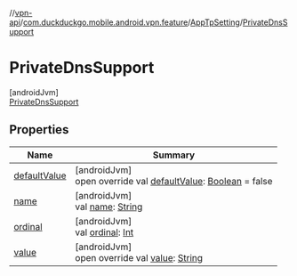 //[vpn-api](../../../../index.md)/[com.duckduckgo.mobile.android.vpn.feature](../../index.md)/[AppTpSetting](../index.md)/[PrivateDnsSupport](index.md)

# PrivateDnsSupport

[androidJvm]\
[PrivateDnsSupport](index.md)

## Properties

| Name | Summary |
|---|---|
| [defaultValue](../default-value.md) | [androidJvm]<br>open override val [defaultValue](../default-value.md): [Boolean](https://kotlinlang.org/api/latest/jvm/stdlib/kotlin/-boolean/index.html) = false |
| [name](../../../com.duckduckgo.mobile.android.vpn.state/-vpn-state-monitor/-vpn-stop-reason/-r-e-s-t-a-r-t/index.md#-372974862%2FProperties%2F165046441) | [androidJvm]<br>val [name](../../../com.duckduckgo.mobile.android.vpn.state/-vpn-state-monitor/-vpn-stop-reason/-r-e-s-t-a-r-t/index.md#-372974862%2FProperties%2F165046441): [String](https://kotlinlang.org/api/latest/jvm/stdlib/kotlin/-string/index.html) |
| [ordinal](../../../com.duckduckgo.mobile.android.vpn.state/-vpn-state-monitor/-vpn-stop-reason/-r-e-s-t-a-r-t/index.md#-739389684%2FProperties%2F165046441) | [androidJvm]<br>val [ordinal](../../../com.duckduckgo.mobile.android.vpn.state/-vpn-state-monitor/-vpn-stop-reason/-r-e-s-t-a-r-t/index.md#-739389684%2FProperties%2F165046441): [Int](https://kotlinlang.org/api/latest/jvm/stdlib/kotlin/-int/index.html) |
| [value](../value.md) | [androidJvm]<br>open override val [value](../value.md): [String](https://kotlinlang.org/api/latest/jvm/stdlib/kotlin/-string/index.html) |
